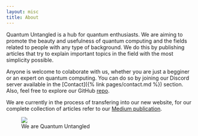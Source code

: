 ```yaml
---
layout: misc
title: About
---
```

Quantum Untangled is a hub for quantum enthusiasts. We are aiming to promote the beauty and usefulness of quantum computing and the fields related to people with any type of background. We do this by publishing articles that try to explain important topics in the field with the most simplicity possible. 

Anyone is welcome to colaborate with us, whether you are just a begginer or an expert on quantum computing. You can do so by joining our Discord server available in the [Contact]({% link pages/contact.md %}) section. Also, feel free to explore our GitHub [repo](https://github.com/epelaaez/Quantum-Untangled).

We are currently in the process of transfering into our new website, for our complete collection of articles refer to our [Medium publication](https://medium.com/quantum-untangled).

<figure>
    <img src="{{ site.github.url }}/assets/images/cover_1.png" style="max-width: 100%; margin: 0;">
    <figcaption>We are Quantum Untangled</figcaption>
</figure>